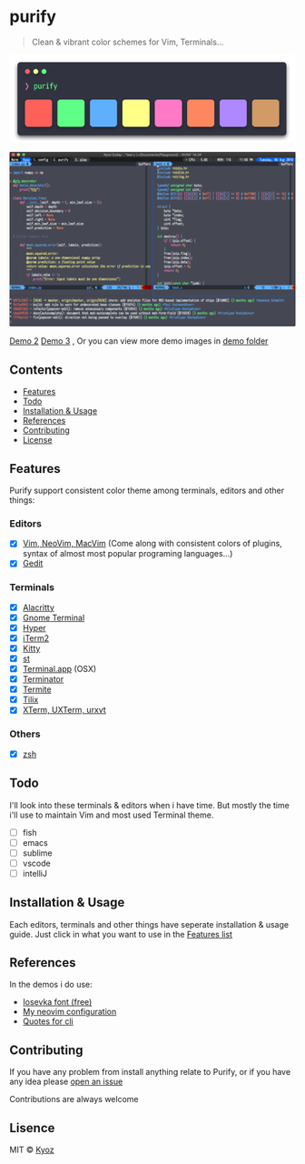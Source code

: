 # purify

> Clean & vibrant color schemes for Vim, Terminals...

<p align="center">
  <img src="./demo/purify_colors.png" width="900px">
</p>

<p align="center">
  <img src="./demo/purify.png" width="900px">
</p>

[Demo 2](https://raw.githubusercontent.com/kyoz/purify/master/demo/purify_demo_1.png)
[Demo 3](https://raw.githubusercontent.com/kyoz/purify/master/demo/purify_demo_2.png)
, Or you can view more demo images in [demo folder](./demo)

## Contents

- [Features](#features)
- [Todo](#todo)
- [Installation & Usage](#installation-&-usage)
- [References](#references)
- [Contributing](#contributing)
- [License](#license)

## Features
Purify support consistent color theme among terminals, editors and other things:

### Editors

- [x] [Vim, NeoVim, MacVim](./vim) (Come along with consistent colors of plugins, syntax of almost most popular programing languages...)
- [x] [Gedit](./gedit)

### Terminals

- [x] [Alacritty](./alacritty)
- [x] [Gnome Terminal](./gnome-terminal)
- [x] [Hyper](./hyper)
- [x] [iTerm2](./iterm2)
- [x] [Kitty](./kitty)
- [x] [st](./st)
- [x] [Terminal.app](./terminal-app) (OSX)
- [x] [Terminator](./terminator)
- [x] [Termite](./termite)
- [x] [Tilix](./tilix)
- [x] [XTerm, UXTerm, urxvt](./xterm)

### Others

- [x] [zsh](./zsh)

## Todo

I'll look into these terminals & editors when i have time. But mostly the time i'll use to maintain Vim and most used Terminal theme.

- [ ] fish
- [ ] emacs
- [ ] sublime
- [ ] vscode
- [ ] intelliJ

## Installation & Usage

Each editors, terminals and other things have seperate installation & usage guide. Just click in what you want to use in the [Features list](#features)

## References

In the demos i do use:

- [Iosevka font (free)](https://github.com/be5invis/Iosevka)
- [My neovim configuration](https://github.com/kyoz/neovim)
- [Quotes for cli](https://github.com/kyoz/iquotes-cli)

## Contributing

If you have any problem from install anything relate to Purify, or if you have any idea please [open an issue](https://github.com/kyoz/purify/issues/new)

Contributions are always welcome

## Lisence
MIT © [Kyoz](mailto:banminkyoz@gmail.com)
